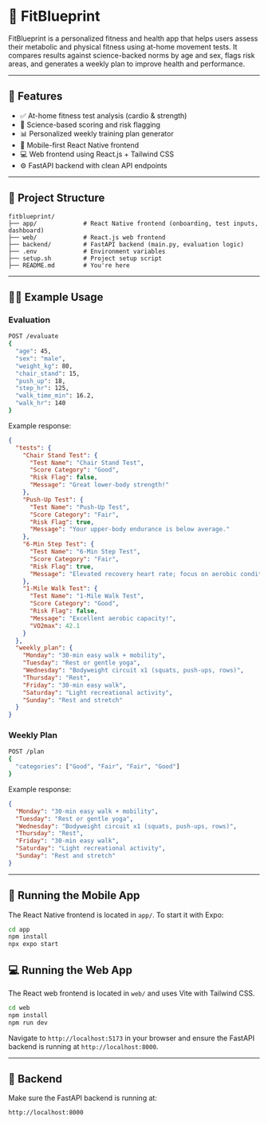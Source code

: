
# 🧠 FitBlueprint

FitBlueprint is a personalized fitness and health app that helps users assess their metabolic and physical fitness using at-home movement tests. It compares results against science-backed norms by age and sex, flags risk areas, and generates a weekly plan to improve health and performance.

---

## 🚀 Features

- ✅ At-home fitness test analysis (cardio & strength)
- 🧪 Science-based scoring and risk flagging
- 📊 Personalized weekly training plan generator
- 📱 Mobile-first React Native frontend
- 💻 Web frontend using React.js + Tailwind CSS
- ⚙️ FastAPI backend with clean API endpoints

---

## 📁 Project Structure

```
fitblueprint/
├── app/             # React Native frontend (onboarding, test inputs, dashboard)
├── web/             # React.js web frontend
├── backend/         # FastAPI backend (main.py, evaluation logic)
├── .env             # Environment variables
├── setup.sh         # Project setup script
├── README.md        # You're here
```

---

## 🏃‍♂️ Example Usage

### Evaluation

```bash
POST /evaluate
{
  "age": 45,
  "sex": "male",
  "weight_kg": 80,
  "chair_stand": 15,
  "push_up": 18,
  "step_hr": 125,
  "walk_time_min": 16.2,
  "walk_hr": 140
}
```

Example response:

```json
{
  "tests": {
    "Chair Stand Test": {
      "Test Name": "Chair Stand Test",
      "Score Category": "Good",
      "Risk Flag": false,
      "Message": "Great lower-body strength!"
    },
    "Push-Up Test": {
      "Test Name": "Push-Up Test",
      "Score Category": "Fair",
      "Risk Flag": true,
      "Message": "Your upper-body endurance is below average."
    },
    "6-Min Step Test": {
      "Test Name": "6-Min Step Test",
      "Score Category": "Fair",
      "Risk Flag": true,
      "Message": "Elevated recovery heart rate; focus on aerobic conditioning."
    },
    "1-Mile Walk Test": {
      "Test Name": "1-Mile Walk Test",
      "Score Category": "Good",
      "Risk Flag": false,
      "Message": "Excellent aerobic capacity!",
      "VO2max": 42.1
    }
  },
  "weekly_plan": {
    "Monday": "30-min easy walk + mobility",
    "Tuesday": "Rest or gentle yoga",
    "Wednesday": "Bodyweight circuit x1 (squats, push-ups, rows)",
    "Thursday": "Rest",
    "Friday": "30-min easy walk",
    "Saturday": "Light recreational activity",
    "Sunday": "Rest and stretch"
  }
}
```

### Weekly Plan

```bash
POST /plan
{
  "categories": ["Good", "Fair", "Fair", "Good"]
}
```

Example response:

```json
{
  "Monday": "30-min easy walk + mobility",
  "Tuesday": "Rest or gentle yoga",
  "Wednesday": "Bodyweight circuit x1 (squats, push-ups, rows)",
  "Thursday": "Rest",
  "Friday": "30-min easy walk",
  "Saturday": "Light recreational activity",
  "Sunday": "Rest and stretch"
}
```

---

## 📱 Running the Mobile App

The React Native frontend is located in `app/`. To start it with Expo:

```bash
cd app
npm install
npx expo start
```

## 💻 Running the Web App

The React web frontend is located in `web/` and uses Vite with Tailwind CSS.

```bash
cd web
npm install
npm run dev
```

Navigate to `http://localhost:5173` in your browser and ensure the FastAPI backend is running at `http://localhost:8000`.

---

## 🔧 Backend

Make sure the FastAPI backend is running at:

```
http://localhost:8000
```
